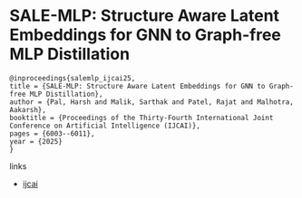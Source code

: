 # SALE-MLP: Structure Aware Latent Embeddings for GNN to Graph-free MLP Distillation

```
@inproceedings{salemlp_ijcai25,
title = {SALE-MLP: Structure Aware Latent Embeddings for GNN to Graph-free MLP Distillation},
author = {Pal, Harsh and Malik, Sarthak and Patel, Rajat and Malhotra, Aakarsh},
booktitle = {Proceedings of the Thirty-Fourth International Joint Conference on Artificial Intelligence (IJCAI)},
pages = {6003--6011},
year = {2025}
}
```

links
- [ijcai](https://www.ijcai.org/proceedings/2025/668)
